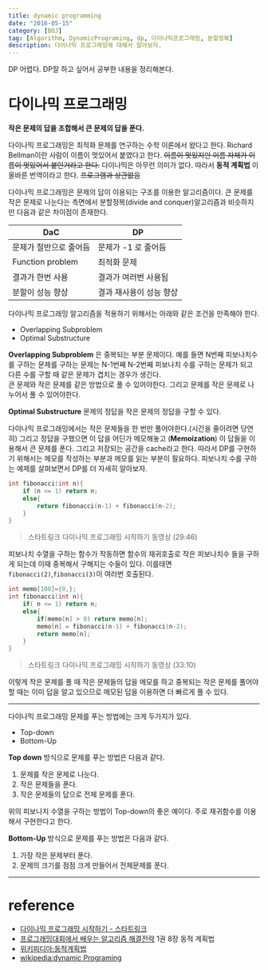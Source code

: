 ```yaml
---
title: dynamic programming
date: "2016-05-15"
category: [BOJ]
tag: [Algorithm, DynamicPrograming, dp, 다이나믹프로그래밍, 분할정복]
description: 다이나믹 프로그래밍에 대해서 알아보자.
---
```


DP 어렵다. DP잘 하고 싶어서 공부한 내용을 정리해본다.


# 다이나믹 프로그래밍

**작은 문제의 답을 조합해서 큰 문제의 답을 푼다.**

다이나믹 프로그래밍은 최적화 문제를 연구하는 수학 이론에서 왔다고 한다. Richard Bellman이란 사람이 이름이 멋있어서 붙였다고 한다. <del>이름이 멋있지만 이름 자체가 이름이 멋있어서 붙인거라고 한다.</del> 다이나믹은 아무런 의미가 없다. 따라서 **동적 계획법** 이 올바른 번역이라고 한다. <del>프로그램과 상관없음</del>


다이나믹 프로그래밍은 문제의 답이 이용되는 구조를 이용한 알고리즘이다. 큰 문제를 작은 문제로 나눈다는 측면에서 분할정복(divide and conquer)알고리즘과 비슷하지만 다음과 같은 차이점이 존재한다.

| DaC 						 | DP 					|
|------------------|-----------------|
| 문제가 절반으로 줄어듬 | 문제가 -1 로 줄어듬 |
| Function problem | 최적화 문제					|
| 결과가 한번 사용 		| 결과가 여러번 사용됨 	|
| 분할이 성능 향상 		| 결과 재사용이 성능 향상 |

다이나믹 프로그래밍 알고리즘을 적용하기 위해서는 아래와 같은 조건을 만족해야 한다.

- Overlapping Subproblem
- Optimal Substructure

**Overlapping Subproblem** 은 중복되는 부분 문제이다. 예를 들면 N번째 피보나치수를 구하는 문제를 구하는 문제는 N-1번째 N-2번째 피보나치 수를 구하는 문제가 되고 다른 수를 구할 때 같은 문제가 겹치는 경우가 생긴다.  
큰 문제와 작은 문제를 같은 방법으로 풀 수 있어야한다. 그리고 문제를 작은 문제로 나누어서 풀 수 있어야한다.

**Optimal Substructure** 문제의 정답을 작은 문제의 정답을 구할 수 있다.

다이나믹 프로그래밍에서는 작은 문제들을 한 번만 풀어야한다.(시간을 줄이려면 당연히) 그리고 정답을 구했으면 이 답을 어딘가 메모해놓고 (**Memoization**) 이 답들을 이용해서 큰 문제를 푼다. 그리고 저장되는 공간을 cache라고 한다. 따라서 DP를 구현하기 위해서는 메모를 작성하는 부분과 메모를 읽는 부분이 필요하다. 피보나치 수를 구하는 예제를 살펴보면서 DP를 더 자세히 알아보자.

```c
int fibonacci(int n){
	if (n <= 1) return n;
	else{
		return fibonacci(n-1) + fibonacci(n-2);
	}
}
```
> 스타트링크 다이나믹 프로그래밍 시작하기 동영상 (29:46)

피보나치 수열을 구하는 함수가 작동하면 함수의 재귀호출로 작은 피보나치수 들을 구하게 되는데 이때 중복해서 구해지는 수들이 있다. 이를태면 `fibonacci(2)`,`fibonacci(3)`이 여러번 호출된다.

```c
int memo[100]={0,};
int fibonacci(int n){
	if( n <= 1) return n;
	else{
		if(memo[n] > 0) return memo[n];
		memo[n] = fibonacci(n-1) + fibonacci(n-2);
		return memo[n];
	}
}
```
> 스타트링크 다이나믹 프로그래밍 시작하기 동영상 (33:10)

이렇게 작은 문제를 풀 때 작은 문제들의 답을 메모를 하고 중복되는 작은 문제를 풀어야 할 때는 이미 답을 알고 있으므로 메모된 답을 이용하면 더 빠르게 풀 수 있다.

---

다이나믹 프로그래밍 문제를 푸는 방법에는 크게 두가지가 있다.

- Top-down
- Bottom-Up

**Top down** 방식으로 문제를 푸는 방법은 다음과 같다.

1. 문제를 작은 문제로 나눈다.
2. 작은 문제들을 푼다.
3. 작은 문제들의 답으로 전체 문제를 푼다.

위의 피보나치 수열을 구하는 방법이 Top-down의 좋은 예이다. 주로 재귀함수를 이용해서 구현한다고 한다.

**Bottom-Up** 방식으로 문제를 푸는 방법은 다음과 같다.

1. 가장 작은 문제부터 푼다.
2. 문제의 크기를 점점 크게 만들어서 전체문제를 푼다.

---

# reference

- [다이나믹 프로그래밍 시작하기 - 스타트링크](https://www.youtube.com/embed/0o2hF-To_6Q)
- [프로그래밍대회에서 배우는 알고리즘 해결전략](http://book.algospot.com/) 1권 8장 동적 계획법
- [위키피디아:동적계획법](https://ko.wikipedia.org/wiki/%EB%8F%99%EC%A0%81_%EA%B3%84%ED%9A%8D%EB%B2%95)
- [wikipedia:dynamic Programing](https://en.wikipedia.org/wiki/Dynamic_programming)
